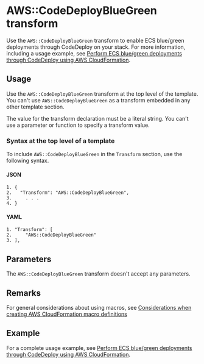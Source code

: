# AWS::CodeDeployBlueGreen transform<a name="transform-aws-codedeploybluegreen"></a>

Use the `AWS::CodeDeployBlueGreen` transform to enable ECS blue/green deployments through CodeDeploy on your stack\. For more information, including a usage example, see [Perform ECS blue/green deployments through CodeDeploy using AWS CloudFormation](https://docs.aws.amazon.com/AWSCloudFormation/latest/UserGuide/blue-green.html)\.

## Usage<a name="aws-codedeploybluegreen-usage"></a>

Use the `AWS::CodeDeployBlueGreen` transform at the top level of the template\. You can't use `AWS::CodeDeployBlueGreen` as a transform embedded in any other template section\.

The value for the transform declaration must be a literal string\. You can't use a parameter or function to specify a transform value\.

### Syntax at the top level of a template<a name="aws-codedeploybluegreen-syntax-top-level-overview"></a>

To include `AWS::CodeDeployBlueGreen` in the `Transform` section, use the following syntax\.

#### JSON<a name="aws-codedeploybluegreen-syntax-top-level.json"></a>

```
1. {
2.   "Transform": "AWS::CodeDeployBlueGreen",
3.     . . .
4. }
```

#### YAML<a name="aws-codedeploybluegreen-syntax-top-level.yaml"></a>

```
1. "Transform": [
2.     "AWS::CodeDeployBlueGreen"
3. ],
```

## Parameters<a name="aws-v-transform-parameters"></a>

The `AWS::CodeDeployBlueGreen` transform doesn't accept any parameters\.

## Remarks<a name="aws-codedeploybluegreen-transform-remarks"></a>

For general considerations about using macros, see [Considerations when creating AWS CloudFormation macro definitions](template-macros.md#template-macros-considerations)

## Example<a name="aws-codedeploybluegreen-transform-examples"></a>

For a complete usage example, see [Perform ECS blue/green deployments through CodeDeploy using AWS CloudFormation](https://docs.aws.amazon.com/AWSCloudFormation/latest/UserGuide/blue-green.html)\.